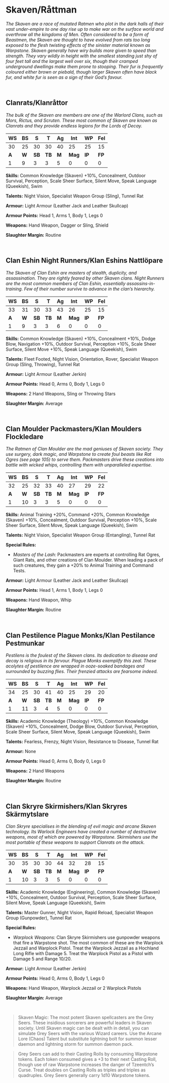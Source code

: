 # Skaven/Råttman

_The Skaven are a race of mutated Ratmen who plot in
the dark halls of their vast under-empire to one day rise
up to make war on the surface world and overthrow all
the kingdoms of Men. Often considered to be a form of
Beastmen, the Skaven are thought to have evolved from rats
too long exposed to the flesh twisting effects of the sinister
material known as Warpstone. Skaven generally have wiry
builds more given to speed than strength. They vary wildly
in height with the smallest standing just shy of four feet
tall and the largest well over six, though their cramped
underground dwellings make them prone to stooping. Their
fur is frequently coloured either brown or piebald, though
larger Skaven often have black fur, and white fur is seen as a
sign of their God’s favour._
 
<br/>

## Clanrats/Klanråttor
 
_The bulk of the Skaven are members are one of the Warlord
Clans, such as Mors, Rictus, and Scruten. These most
common of Skaven are known as Clanrats and they provide
endless legions for the Lords of Decay._

|**WS**|**BS**|**S**|**T**|**Ag**|**Int**|**WP**|**Fel**|
|--|--|-|-|--|---|--|---|
|30|25|30|30|40|25|25|15|
|**A**|**W**|**SB**|**TB**|**M**|**Mag**|**IP**|**FP**|
|1|9|3|3|5|0|0|0|

**Skills:** Common Knowledge (Skaven) +10%, Concealment,
Outdoor Survival, Perception, Scale Sheer Surface,
Silent Move, Speak Language (Queekish), Swim

**Talents:** Night Vision, Specialist Weapon Group (Sling),
Tunnel Rat

**Armour:** Light Armour (Leather Jack and Leather Skullcap)

**Armour Points:** Head 1, Arms 1, Body 1, Legs 0

**Weapons:** Hand Weapon, Dagger or Sling, Shield

**Slaughter Margin:** Routine

<br/>

## Clan Eshin Night Runners/Klan Eshins Nattlöpare

_The Skaven of Clan Eshin are masters of stealth, duplicity,
and assassination. They are rightly feared by other Skaven
clans. Night Runners are the most common members of
Clan Eshin, essentially assassins-in-training. Few of their
number survive to advance in the clan’s hierarchy._

|**WS**|**BS**|**S**|**T**|**Ag**|**Int**|**WP**|**Fel**|
|--|--|-|-|--|---|--|---|
|33|31|30|33|43|26|25|15|
|**A**|**W**|**SB**|**TB**|**M**|**Mag**|**IP**|**FP**|
|1|9|3|3|6|0|0|0|

**Skills:** Common Knowledge (Skaven) +10%,
Concealment +10%, Dodge Blow, Navigation
+10%, Outdoor Survival, Perception +10%, Scale
Sheer Surface, Silent Move +10%, Speak Language
(Queekish), Swim

**Talents:** Fleet Footed, Night Vision, Orientation, Rover,
Specialist Weapon Group (Sling, Throwing), Tunnel
Rat

**Armour:** Light Armour (Leather Jerkin)

**Armour Points:** Head 0, Arms 0, Body 1, Legs 0

**Weapons:** 2 Hand Weapons, Sling or Throwing Stars

**Slaughter Margin:** Average

<br/>

## Clan Moulder Packmasters/Klan Moulders Flockledare

_The Ratmen of Clan Moulder are the mad geniuses
of Skaven society. They use surgery, dark magic, and
Warpstone to create foul beasts like Rat Ogres (see page
105) to serve them. Packmasters drive these creations
into battle with wicked whips, controlling them with
unparalleled expertise._

|**WS**|**BS**|**S**|**T**|**Ag**|**Int**|**WP**|**Fel**|
|--|--|-|-|--|---|--|---|
|32|25|32|33|40|27|29|22|
|**A**|**W**|**SB**|**TB**|**M**|**Mag**|**IP**|**FP**|
|1|10|3|3|5|0|0|0|

**Skills:** Animal Training +20%, Command +20%,
Common Knowledge (Skaven) +10%, Concealment,
Outdoor Survival, Perception +10%, Scale Sheer
Surface, Silent Move, Speak Language (Queekish),
Swim

**Talents:** Night Vision, Specialist Weapon Group
(Entangling), Tunnel Rat

**Special Rules:**
* _Masters of the Lash:_ Packmasters are experts at
controlling Rat Ogres, Giant Rats, and other
creations of Clan Moulder. When leading a pack
of such creatures, they gain a +20% to Animal
Training and Command Tests.

**Armour:** Light Armour (Leather Jack and Leather Skullcap)

**Armour Points:** Head 1, Arms 1, Body 1, Legs 0

**Weapons:** Hand Weapon, Whip

**Slaughter Margin:** Routine

<br/>

## Clan Pestilence Plague Monks/Klan Pestilance Pestmunkar

_Pestilens is the foulest of the Skaven clans. Its dedication to
disease and decay is religious in its fervour. Plague Monks
exemplify this zeal. These acolytes of pestilence are wrapped
in ooze-soaked bandages and surrounded by buzzing flies.
Their frenzied attacks are fearsome indeed._

|**WS**|**BS**|**S**|**T**|**Ag**|**Int**|**WP**|**Fel**|
|--|--|-|-|--|---|--|---|
|34|25|30|41|40|25|29|20|
|**A**|**W**|**SB**|**TB**|**M**|**Mag**|**IP**|**FP**|
|1|11|3|4|5|0|0|0|

**Skills:** Academic Knowledge (Theology) +10%, Common
Knowledge (Skaven) +10%, Concealment, Dodge
Blow, Outdoor Survival, Perception, Scale Sheer
Surface, Silent Move, Speak Language (Queekish),
Swim

**Talents:** Fearless, Frenzy, Night Vision, Resistance to
Disease, Tunnel Rat

**Armour:** None

**Armour Points:** Head 0, Arms 0, Body 0, Legs 0

**Weapons:** 2 Hand Weapons

**Slaughter Margin:** Routine

<br/>

## Clan Skryre Skirmishers/Klan Skryres Skärmytslare

_Clan Skryre specialises in the blending of evil magic and
arcane Skaven technology. Its Warlock Engineers have
created a number of destructive weapons, most of which
are powered by Warpstone. Skirmishers use the most
portable of these weapons to support Clanrats on the
attack._

|**WS**|**BS**|**S**|**T**|**Ag**|**Int**|**WP**|**Fel**|
|--|--|-|-|--|---|--|---|
|30|35|30|30|44|32|28|15|
|**A**|**W**|**SB**|**TB**|**M**|**Mag**|**IP**|**FP**|
|1|10|3|3|5|0|0|0|

**Skills:** Academic Knowledge (Engineering), Common
Knowledge (Skaven) +10%, Concealment, Outdoor
Survival, Perception, Scale Sheer Surface, Silent
Move, Speak Language (Queekish), Swim

**Talents:** Master Gunner, Night Vision, Rapid Reload,
Specialist Weapon Group (Gunpowder), Tunnel Rat

**Special Rules:**
* _Warplock Weapons:_ Clan Skryre Skirmishers use
gunpowder weapons that fire a Warpstone shot.
The most common of these are the Warplock
Jezzail and Warplock Pistol. Treat the Warplock
Jezzail as a Hochland Long Rifle with Damage 5.
Treat the Warplock Pistol as a Pistol with Damage
5 and Range 10/20.

**Armour:** Light Armour (Leather Jerkin)

**Armour Points:** Head 0, Arms 0, Body 1, Legs 0

**Weapons:** Hand Weapon, Warplock Jezzail or 2 Warplock
Pistols

**Slaughter Margin:** Average

<br/>

> Skaven Magic: The most potent Skaven spellcasters are the Grey Seers. These
insidious sorcerers are powerful leaders in Skaven society. Until
Skaven magic can be dealt with in detail, you can simulate
Grey Seers with the various Wizard careers. Use the Arcane
Lore (Chaos) Talent but substitute lightning bolt for summon
lesser daemon and lightning storm for summon daemon pack.

> Grey Seers can add to their Casting Rolls by consuming
Warpstone tokens. Each token consumed gives a +3 to
their next Casting Roll, though use of raw Warpstone
increases the danger of Tzeentch’s Curse. Treat doubles on
Casting Rolls as triples and triples as quadruples. Grey Seers
generally carry 1d10 Warpstone tokens.